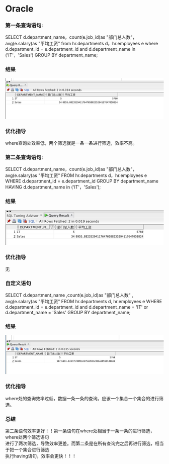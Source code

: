 # Oracle
### 第一条查询语句:

SELECT d.department_name，count(e.job_id)as "部门总人数"，
avg(e.salary)as "平均工资"
from hr.departments d，hr.employees e
where d.department_id = e.department_id
and d.department_name in ('IT'，'Sales')
GROUP BY department_name;
### 结果
![](https://github.com/bjjbox/Oracle/blob/master/result.png)
### 优化指导
where查询处效率低，两个筛选就是一条一条进行筛选，效率不高。
### 第二条查询语句:
SELECT d.department_name，count(e.job_id)as "部门总人数"，
avg(e.salary)as "平均工资"
FROM hr.departments d，hr.employees e
WHERE d.department_id = e.department_id
GROUP BY department_name
HAVING d.department_name in ('IT'，'Sales');
### 结果
![](https://github.com/bjjbox/Oracle/blob/master/result1.png)

### 优化指导
无

### 自定义语句
SELECT d.department_name ,count(e.job_id)as "部门总人数" ,
avg(e.salary)as "平均工资"
FROM hr.departments d, hr.employees e
WHERE d.department_id = e.department_id
and d.department_name = 'IT' or d.department_name = 'Sales'
GROUP BY department_name;

### 结果
![](https://github.com/bjjbox/Oracle/blob/master/result3.png)
### 优化指导
where处的查询效率过低，数据一条一条的查询。应该一个集合一个集合的进行筛选。
### 总结
第二条语句效率更好！！第一条语句在where处相当于一条一条的进行筛选，where处两个筛选语句<br>
进行了两次筛选，导致效率更差。而第二条是在所有查询完之后再进行筛选，相当于把一个集合进行筛选<br>
执行having语句，效率会更快！！！

